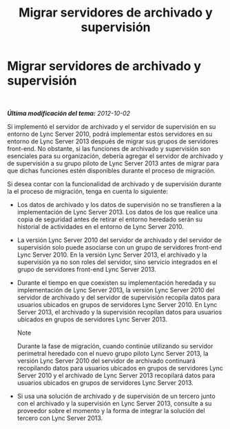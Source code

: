 ﻿---
title: Migrar servidores de archivado y supervisión
TOCTitle: Migrar servidores de archivado y supervisión
ms:assetid: 77831579-df45-4697-b8c5-207b74a07a40
ms:mtpsurl: https://technet.microsoft.com/es-es/library/JJ205015(v=OCS.15)
ms:contentKeyID: 48275714
ms.date: 01/07/2017
mtps_version: v=OCS.15
ms.translationtype: HT
---

# Migrar servidores de archivado y supervisión

 

_**Última modificación del tema:** 2012-10-02_

Si implementó el servidor de archivado y el servidor de supervisión en su entorno de Lync Server 2010, podrá implementar estos servidores en su entorno de Lync Server 2013 después de migrar sus grupos de servidores front-end. No obstante, si las funciones de archivado y supervisión son esenciales para su organización, debería agregar el servidor de archivado y de supervisión a su grupo piloto de Lync Server 2013 antes de migrar para que dichas funciones estén disponibles durante el proceso de migración.

Si desea contar con la funcionalidad de archivado y de supervisión durante la el proceso de migración, tenga en cuenta lo siguiente:

  - Los datos de archivado y los datos de supervisión no se transfieren a la implementación de Lync Server 2013. Los datos de los que realice una copia de seguridad antes de retirar el entorno heredado serán su historial de actividades en el entorno de Lync Server 2010.

  - La versión Lync Server 2010 del servidor de archivado y del servidor de supervisión solo puede asociarse con un grupo de servidores front-end Lync Server 2010. En la versión Lync Server 2013, el archivado y la supervisión ya no son roles del servidor, sino servicio integrados en el grupo de servidores front-end Lync Server 2013.

  - Durante el tiempo en que coexisten su implementación heredada y su implementación de Lync Server 2013, la versión Lync Server 2010 del servidor de archivado y del servidor de supervisión recopila datos para usuarios ubicados en grupos de servidores Lync Server 2010. En Lync Server 2013, el archivado y la supervisión recopilan datos para usuarios ubicados en grupos de servidores Lync Server 2013.
    

    > [!NOTE]
    > Durante la fase de migración, cuando continúe utilizando su servidor perimetral heredado con el nuevo grupo piloto Lync Server 2013, la versión Lync Server 2010 del servidor de archivado continuará recopilando datos para usuarios ubicados en grupos de servidores Lync Server 2010 y el archivado de Lync Server 2013 recopilará datos para usuarios ubicados en grupos de servidores Lync Server 2013.



  - Si usa una solución de archivado y de supervisión de un tercero junto con el archivado y la supervisión en Lync Server 2013, consulte a su proveedor sobre el momento y la forma de integrar la solución del tercero con Lync Server 2013.

